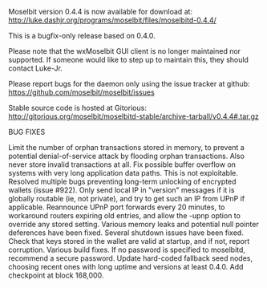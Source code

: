 Moselbit version 0.4.4 is now available for download at:
http://luke.dashjr.org/programs/moselbit/files/moselbitd-0.4.4/

This is a bugfix-only release based on 0.4.0.

Please note that the wxMoselbit GUI client is no longer maintained nor supported. If someone would like to step up to maintain this, they should contact Luke-Jr.

Please report bugs for the daemon only using the issue tracker at github:
https://github.com/moselbit/moselbit/issues

Stable source code is hosted at Gitorious:
http://gitorious.org/moselbit/moselbitd-stable/archive-tarball/v0.4.4#.tar.gz

BUG FIXES

Limit the number of orphan transactions stored in memory, to prevent a potential denial-of-service attack by flooding orphan transactions. Also never store invalid transactions at all.
Fix possible buffer overflow on systems with very long application data paths. This is not exploitable.
Resolved multiple bugs preventing long-term unlocking of encrypted wallets (issue #922).
Only send local IP in "version" messages if it is globally routable (ie, not private), and try to get such an IP from UPnP if applicable.
Reannounce UPnP port forwards every 20 minutes, to workaround routers expiring old entries, and allow the -upnp option to override any stored setting.
Various memory leaks and potential null pointer deferences have been
fixed.
Several shutdown issues have been fixed.
Check that keys stored in the wallet are valid at startup, and if not,
report corruption.
Various build fixes.
If no password is specified to moselbitd, recommend a secure password.
Update hard-coded fallback seed nodes, choosing recent ones with long uptime and versions at least 0.4.0.
Add checkpoint at block 168,000.

